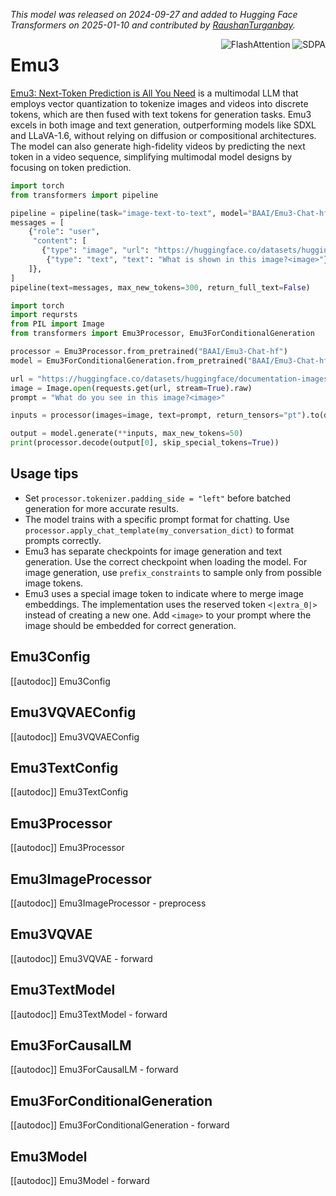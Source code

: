 <!--Copyright 2024 The HuggingFace Team. All rights reserved.

Licensed under the Apache License, Version 2.0 (the "License"); you may not use this file except in compliance with
the License. You may obtain a copy of the License at

http://www.apache.org/licenses/LICENSE-2.0

Unless required by applicable law or agreed to in writing, software distributed under the License is distributed on
an "AS IS" BASIS, WITHOUT WARRANTIES OR CONDITIONS OF ANY KIND, either express or implied. See the License for the
specific language governing permissions and limitations under the License.

⚠️ Note that this file is in Markdown but contain specific syntax for our doc-builder (similar to MDX) that may not be
rendered properly in your Markdown viewer.

-->
*This model was released on 2024-09-27 and added to Hugging Face Transformers on 2025-01-10 and contributed by [RaushanTurganbay](https://huggingface.co/RaushanTurganbay).*

<div style="float: right;">
    <div class="flex flex-wrap space-x-1">
        <img alt="FlashAttention" src="https://img.shields.io/badge/%E2%9A%A1%EF%B8%8E%20FlashAttention-eae0c8?style=flat">
        <img alt="SDPA" src="https://img.shields.io/badge/SDPA-DE3412?style=flat&logo=pytorch&logoColor=white">
    </div>
</div>

# Emu3

[Emu3: Next-Token Prediction is All You Need](https://huggingface.co/papers/2409.18869) is a multimodal LLM that employs vector quantization to tokenize images and videos into discrete tokens, which are then fused with text tokens for generation tasks. Emu3 excels in both image and text generation, outperforming models like SDXL and LLaVA-1.6, without relying on diffusion or compositional architectures. The model can also generate high-fidelity videos by predicting the next token in a video sequence, simplifying multimodal model designs by focusing on token prediction.

<hfoptions id="usage">
<hfoption id="Pipeline">

```py
import torch
from transformers import pipeline

pipeline = pipeline(task="image-text-to-text", model="BAAI/Emu3-Chat-hf", dtype="auto")
messages = [
    {"role": "user",
     "content": [
       {"type": "image", "url": "https://huggingface.co/datasets/huggingface/documentation-images/resolve/main/pipeline-cat-chonk.jpeg"},
        {"type": "text", "text": "What is shown in this image?<image>"},
    ]},
]
pipeline(text=messages, max_new_tokens=300, return_full_text=False)
```

</hfoption>
<hfoption id="Emu3ForConditionalGeneration">

```py
import torch
import reqursts
from PIL import Image
from transformers import Emu3Processor, Emu3ForConditionalGeneration

processor = Emu3Processor.from_pretrained("BAAI/Emu3-Chat-hf")
model = Emu3ForConditionalGeneration.from_pretrained("BAAI/Emu3-Chat-hf", dtype="auto")

url = "https://huggingface.co/datasets/huggingface/documentation-images/resolve/main/pipeline-cat-chonk.jpeg"
image = Image.open(requests.get(url, stream=True).raw)
prompt = "What do you see in this image?<image>"

inputs = processor(images=image, text=prompt, return_tensors="pt").to(dtype=torch.bfloat16)

output = model.generate(**inputs, max_new_tokens=50)
print(processor.decode(output[0], skip_special_tokens=True))
```

</hfoption>
</hfoptions>

## Usage tips

- Set `processor.tokenizer.padding_side = "left"` before batched generation for more accurate results.
- The model trains with a specific prompt format for chatting. Use `processor.apply_chat_template(my_conversation_dict)` to format prompts correctly.
- Emu3 has separate checkpoints for image generation and text generation. Use the correct checkpoint when loading the model. For image generation, use `prefix_constraints` to sample only from possible image tokens.
- Emu3 uses a special image token to indicate where to merge image embeddings. The implementation uses the reserved token `<|extra_0|>` instead of creating a new one. Add `<image>` to your prompt where the image should be embedded for correct generation.

## Emu3Config

[[autodoc]] Emu3Config

## Emu3VQVAEConfig

[[autodoc]] Emu3VQVAEConfig

## Emu3TextConfig

[[autodoc]] Emu3TextConfig

## Emu3Processor

[[autodoc]] Emu3Processor

## Emu3ImageProcessor

[[autodoc]] Emu3ImageProcessor
    - preprocess

## Emu3VQVAE

[[autodoc]] Emu3VQVAE
    - forward

## Emu3TextModel

[[autodoc]] Emu3TextModel
    - forward

## Emu3ForCausalLM

[[autodoc]] Emu3ForCausalLM
    - forward

## Emu3ForConditionalGeneration

[[autodoc]] Emu3ForConditionalGeneration
    - forward

## Emu3Model

[[autodoc]] Emu3Model
    - forward

